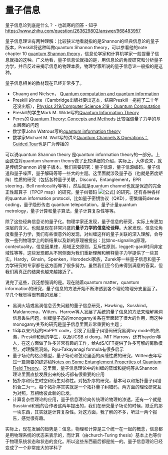 # 量子信息




量子信息论到底是什么？ \- 也疏寒的回答 \- 知乎 https://www.zhihu.com/question/263629802/answer/968483957
















量子信息理论有两种理解：比较狭义地看就指的是Shannon的经典信息论的量子版本，Preskill将这种叫做quantum Shannon theory，可以参看他的note chapter 10 [quantum Shannon theory](https://link.zhihu.com/?target=http%3A//www.theory.caltech.edu/~preskill/ph219/chap10_6A.pdf)，信息论学家和计算机学家一般提量子信息就指的这种。广义地看，量子信息论就指的是，用信息论的角度研究和分析量子力学，并且反过来揭示信息的物理本质，物理学家所说的量子信息论一般指的是这种。

量子信息相关的教材现在已经非常多了。

-   Chuang and Nielsen， [Quantum computation and quantum information](https://link.zhihu.com/?target=http%3A//mmrc.amss.cas.cn/tlb/201702/W020170224608149940643.pdf)
-   Preskill 的note（Cambridge出版社要出这本，结果Preskill一拖拖了二十年还没出版），[Physics 219/Computer Science 219：Quantum Computation](https://link.zhihu.com/?target=http%3A//www.theory.caltech.edu/~preskill/ph219/ph219_2018-19)
-   Preskill的学生Mark M. Wilde写的[Quantum Information Theory](https://link.zhihu.com/?target=https%3A//www.amazon.com/Quantum-Information-Theory-Mark-Wilde/dp/1107176166)
-   Peres的 [Quantum Theory: Concepts and Methods](https://link.zhihu.com/?target=https%3A//www.fisica.net/mecanica-quantica/Peres%2520-%2520Quantum%2520Theory%2520Concepts%2520and%2520Methods.pdf) 比较强调量子力学的基本层面的问题
-   数学家John Watrous写的[quantum information theory](https://link.zhihu.com/?target=https%3A//cs.uwaterloo.ca/~watrous/)
-   数学家Michael M. Wolf写的讲义[Quantum Channels & Operations：Guided Tour](https://link.zhihu.com/?target=https%3A//www-m5.ma.tum.de/foswiki/pub/M5/Allgemeines/MichaelWolf/QChannelLecture.pdf)也是广为传播的

可以说quantum Shannon theory 是quantum information theory的一部分。上面这位对quantum shannon theory做了比较详细的介绍，实际上，大体说来，就是传统Shannon 的量子版本。我们需要研究：量子信源，量子信源编码，量子信道和量子噪声，量子解码等等一些大的主题。这里面就涉及量子态（也就是密度矩阵）性质的研究（包括各种量子关联，Discord，Entanglement，EPR steering，Bell nonlocality等等），然后就是quantum channel也就是保迹的完全正性超算子（TPCP map）的研究。量子纠错码 ![[公式]](https://www.zhihu.com/equation?tex=%5B%5Bn%2Ck%2Cd%5D%5D) 的研究。还有各种各样的quantun information protocol，比如量子密钥协议（QKD），密集编码dense coding，量子隐形传态 quantum teleportation，量子计量quantum metrology，量子计算和量子算法，量子计算复杂性等等。

除了这些经典信息论的量子化。物理学家还发现，量子信息的研究，实际上有更加深层的含义。也就是现在非常兴盛的**量子力学的信息论诠释**。大家发现，信息论角度看量子力学，我们有些很意外的发现，对纠缠这样的量子关联的深入理解，会导致一些列物理学上的新结果以及新的原理被提出：比如no-signaling原理，contextuality，信息因果律，局域正交原则，互斥性原则，leggett-gard时间非定域性等等，这些发现都从不同侧面为我们重新理解和解释量子力学提供了一些其实。Hardy，Ginsin，Spenken，Horodecki家族，Zurek等一些量子信息和量子力学研究的专家都在这方面做了很多努力。虽然我们至今仍未得到满意的答案，但我们离真正的结果也越来越接近了。

说完了这些，我还想强调的是。现在随着quantum matter，quantum information的研究，量子信息的方法开始不断渗透到各个理论物理分支里面了。举几个我觉得很有趣的发展：

-   黑洞火墙或黑洞信息丢失问题的量子信息研究，Hawking，Susskind，Maldancena，Witten，Harrow等人发展了系统的量子信息的方法来理解黑洞信息丢失问题，纠缠量子态的monogamy关系在里面起了很大的作用，而这种monogamy关系的研究是量子信息里面非常重要的主题；
-   15年以来兴起的HaPPY code，引发了用量子纠错码研究黑洞toy model的热潮，Preskill和他的学生，以及UCSB xi dong，MIT Harrow，还有hayden等人，在这方面做了许多非常有趣的工作，给AdS/CFT提供了许多可解的离散模型，对理解黑洞熵，Ryu-Takayanagi formula有很多启示
-   量子场论的格点模型，量子场论和弦论里面的纠缠性质的研究，Witten去年写过一篇简要的综述稿[Notes on Some Entanglement Properties of Quantum Field Theory](https://link.zhihu.com/?target=https%3A//arxiv.org/abs/1803.04993)。这里面，量子信息理论中的纠缠的蒸馏和提纯等从Shannon 理论里面直接发展出来的技巧都有很重要的应用
-   拓扑序和衍生时空和衍生对称性。对拓扑序的研究，基本可以和拓扑量子纠错码合二为一。每个拓扑序其实就是一个拓扑量子纠错码，两方面的理论研究互为对照，互相给彼此新的启发。
-   计算复杂性理论的应用，量子信息理论向传统理论物理的渗透，还有一个就是Susskind和他的合作者这两年提出的，我们在研究量子场论的时候，缺乏的那一块东西，其实就是计算复杂性。对这方面，我了解的不多，听过一两个报告，感觉很有趣。

实际上，现在发展的趋势是：信息，物理和计算是三个统一在一起的概念，信息都是用物理系统的状态来表示的，而计算（由church-Turing thesis）基本上也等价于物理系统状态和状态的变化。所以这些东西最后都是统一的。量子信息理论已经变成了一个非常庞大的学科了















